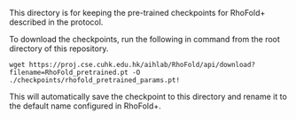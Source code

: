 This directory is for keeping the pre-trained checkpoints for RhoFold+ described in the protocol.

To download the checkpoints, run the following in command from the root directory of this repository.
```
wget https://proj.cse.cuhk.edu.hk/aihlab/RhoFold/api/download?filename=RhoFold_pretrained.pt -O ./checkpoints/rhofold_pretrained_params.pt!
```
This will automatically save the checkpoint to this directory and rename it to the default name configured in RhoFold+.
